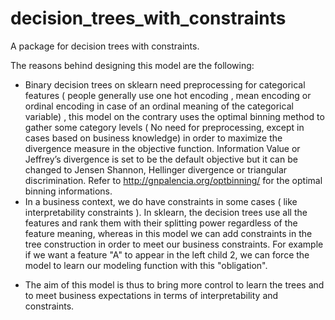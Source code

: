 # decision_trees_with_constraints

A package for decision trees with constraints.

The reasons behind designing this model are the following: 

- Binary decision trees on sklearn need preprocessing for categorical features ( people generally use one hot encoding , mean encoding or ordinal encoding in case of an ordinal meaning of the categorical variable) , this model on the contrary uses the optimal binning method to gather some category levels ( No need for preprocessing, except in cases based on business knowledge) in order to maximize the divergence measure in the objective function. Information Value or Jeffrey’s divergence is set to be the default objective but it can be changed to Jensen Shannon, Hellinger divergence or triangular discrimination. Refer to http://gnpalencia.org/optbinning/ for the optimal binning informations.
- In a business context, we do have constraints in some cases ( like interpretability constraints ). In sklearn, the decision trees use all the features and rank them with their splitting power regardless of the feature meaning, whereas in this model we can add constraints in the tree construction in order to meet our business constraints. For example if we want a feature "A" to appear in the left child 2, we can force the model to learn our modeling function with this "obligation". 


* The aim of this model is thus to bring more control to learn the trees and to meet business expectations in terms of interpretability and constraints. 

